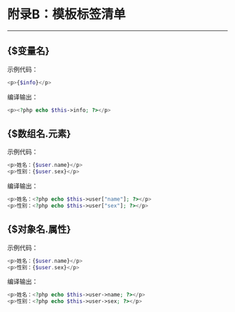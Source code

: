 # 附录B：模板标签清单

---

## {$变量名}

示例代码：

```php
<p>{$info}</p>
```

编译输出：

```php
<p><?php echo $this->info; ?></p>
```

## {$数组名.元素}

示例代码：

```php
<p>姓名：{$user.name}</p>
<p>性别：{$user.sex}</p>
```

编译输出：

```php
<p>姓名：<?php echo $this->user["name"]; ?></p>
<p>性别：<?php echo $this->user["sex"]; ?></p>
```

## {$对象名.属性}

示例代码：

```php
<p>姓名：{$user.name}</p>
<p>性别：{$user.sex}</p>
```

编译输出：

```php
<p>姓名：<?php echo $this->user->name; ?></p>
<p>性别：<?php echo $this->user->sex; ?></p>
```



